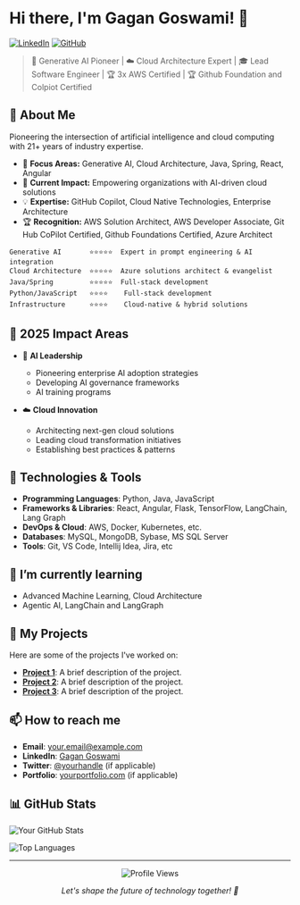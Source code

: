 # Hi there, I'm Gagan Goswami! 👋

[![LinkedIn](https://img.shields.io/badge/LinkedIn-Connect-0077B5?style=for-the-badge&logo=linkedin)](https://www.linkedin.com/in/gagangoswami/)
[![GitHub](https://img.shields.io/badge/GitHub-Follow-181717?style=for-the-badge&logo=github)](https://github.com/gagangoswami)

> 🤖 Generative AI Pioneer | ☁️ Cloud Architecture Expert | 🎓 Lead Software Engineer | 🏆 3x AWS Certified | 🏆 Github Foundation and Colpiot Certified
## 🚀 About Me

Pioneering the intersection of artificial intelligence and cloud computing with 21+ years of industry expertise. 

- 🎯 **Focus Areas:** Generative AI, Cloud Architecture, Java, Spring, React, Angular
- 🌱 **Current Impact:** Empowering organizations with AI-driven cloud solutions
- 💡 **Expertise:** GitHub Copilot, Cloud Native Technologies, Enterprise Architecture
- 🏆 **Recognition:** AWS Solution Architect, AWS Developer Associate, Git Hub CoPilot Certified, Github Foundations Certified, Azure Architect


 ```text
Generative AI       ⭐⭐⭐⭐⭐  Expert in prompt engineering & AI integration
Cloud Architecture  ⭐⭐⭐⭐⭐  Azure solutions architect & evangelist
Java/Spring         ⭐⭐⭐⭐⭐  Full-stack development
Python/JavaScript   ⭐⭐⭐⭐    Full-stack development
Infrastructure      ⭐⭐⭐⭐    Cloud-native & hybrid solutions
```
## 🎯 2025 Impact Areas

- 🤖 **AI Leadership**
  - Pioneering enterprise AI adoption strategies
  - Developing AI governance frameworks
  - AI training programs

- ☁️ **Cloud Innovation**
  - Architecting next-gen cloud solutions
  - Leading cloud transformation initiatives
  - Establishing best practices & patterns


## 🔧 Technologies & Tools
- **Programming Languages**: Python, Java, JavaScript
- **Frameworks & Libraries**: React, Angular, Flask, TensorFlow, LangChain, Lang Graph
- **DevOps & Cloud**: AWS, Docker, Kubernetes, etc.
- **Databases**: MySQL, MongoDB, Sybase, MS SQL Server
- **Tools**: Git, VS Code, Intellij Idea, Jira, etc

## 🌱 I’m currently learning
- Advanced Machine Learning, Cloud Architecture
- Agentic AI, LangChain and LangGraph

## 🚀 My Projects
Here are some of the projects I've worked on:
- **[Project 1](https://github.com/yourusername/project1)**: A brief description of the project.
- **[Project 2](https://github.com/yourusername/project2)**: A brief description of the project.
- **[Project 3](https://github.com/yourusername/project3)**: A brief description of the project.

## 📫 How to reach me
- **Email**: [your.email@example.com](mailto:your.email@example.com)
- **LinkedIn**: [Gagan Goswami](https://www.linkedin.com/in/gagangoswami/)
- **Twitter**: [@yourhandle](https://twitter.com/gagangoswami) (if applicable)
- **Portfolio**: [yourportfolio.com](https://yourportfolio.com) (if applicable)

## 📊 GitHub Stats
![Your GitHub Stats](https://github-readme-stats.vercel.app/api?username=GaganGoswami&show_icons=true&theme=radical)

![Top Languages](https://github-readme-stats.vercel.app/api/top-langs/?username=GaganGoswami&layout=compact&theme=radical)

---
<p align="center">
  <img src="https://komarev.com/ghpvc/?username=gagangoswami&label=Profile+Views&style=for-the-badge" alt="Profile Views">
</p>

<p align="center">
  <i>Let's shape the future of technology together! 🚀</i>
</p>
